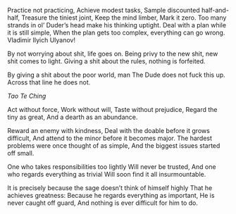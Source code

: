 Practice not practicing,
Achieve modest tasks,
Sample discounted half-and-half,
Treasure the tiniest joint,
Keep the mind limber,
Mark it zero.
Too many strands in ol’ Duder’s head make his thinking uptight.
Deal with a plan while it is still simple,
When the plan gets too complex, everything can go wrong.
Vladimir Ilyich Ulyanov!

By not worrying about shit, life goes on.
Being privy to the new shit, new shit comes to light.
Giving a shit about the rules, nothing is forfeited.

By giving a shit about the poor world, man
The Dude does not fuck this up.
Across that line he does not.

*Tao Te Ching*

Act without force,
Work without will,
Taste without prejudice,
Regard the tiny as great,
And a dearth as an abundance.

Reward an enemy with kindness,
Deal with the doable before it grows difficult,
And attend to the minor before it becomes major.
The hardest problems were once thought of as simple,
And the biggest issues started off small.

One who takes responsibilities too lightly
Will never be trusted,
And one who regards everything as trivial
Will soon find it all insurmountable.

It is precisely because the sage doesn’t think of himself highly
That he achieves greatness:
Because he regards everything as important,
He is never caught off guard,
And nothing is ever difficult for him to do.